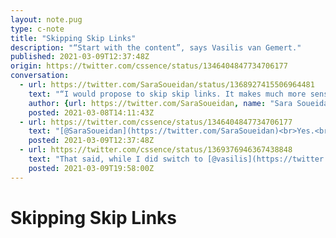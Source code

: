 ```yaml
---
layout: note.pug
type: c-note
title: "Skipping Skip Links"
description: "“Start with the content”, says Vasilis van Gemert."
published: 2021-03-09T12:37:48Z
origin: https://twitter.com/cssence/status/1346404847734706177
conversation:
  - url: https://twitter.com/SaraSoueidan/status/1368927415506964481
    text: "“I would propose to skip skip links. It makes much more sense to start each page with the content people expect on that page. And if you really need navigation […] you can add it in the footer. Which is the correct place for metadata anyway.” –[@vasilis](https://twitter.com/vasilis)<br><br>[vasilis.nl/nerd/skipping-skip-links/](https://vasilis.nl/nerd/skipping-skip-links/)"
    author: {url: https://twitter.com/SaraSoueidan, name: "Sara Soueidan"}
    posted: 2021-03-08T14:11:43Z
  - url: https://twitter.com/cssence/status/1346404847734706177
    text: "[@SaraSoueidan](https://twitter.com/SaraSoueidan)<br>Yes.<br>Also, done. 🙂<br>[cssence.com/2020/redesign-structure-and-semantics](/2020/redesign-structure-and-semantics/)"
    posted: 2021-03-09T12:37:48Z
  - url: https://twitter.com/cssence/status/1369376946367438848
    text: "That said, while I did switch to [@vasilis](https://twitter.com/vasilis)’ content-first pattern on my personal site more than a year ago, I never followed up on checking how it is perceived.<br>[twitter.com/cssence/status/1261219566266527749](https://twitter.com/cssence/status/1261219566266527749)"
    posted: 2021-03-09T19:58:00Z
---
```


# Skipping Skip Links
